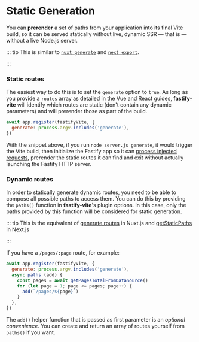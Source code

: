 
# Static Generation

You can **prerender** a set of paths from your application into its final Vite build, so it can be served statically without live, dynamic SSR — that is — without a live Node.js server. 

::: tip
This is similar to [`nuxt generate`][nuxt-generate] and [`next export`][next-export].

[nuxt-generate]: https://nuxtjs.org/docs/2.x/concepts/static-site-generation
[next-export]: https://nextjs.org/docs/advanced-features/static-html-export
:::

### Static routes

The easiest way to do this is to set the `generate` option to `true`. As long as you provide a `routes` array as detailed in the Vue and React guides, <b>fastify-vite</b> will identify which routes  are static (don't contain any dynamic parameters) and will prerender those as part of the build.

```js
await app.register(fastifyVite, {
  generate: process.argv.includes('generate'),
})
```

With the snippet above, if you run `node server.js generate`, it would trigger the Vite build, then initialize the Fastify app so it can [process injected requests][injected-requests], prerender the static routes it can find and exit without actually launching the Fastify HTTP server.

[injected-requests]: https://www.fastify.io/docs/latest/Testing/#benefits-of-using-fastifyinject

### Dynamic routes

In order to statically generate dynamic routes, you need to be able to compose all possible paths to access them. You can do this by providing the `paths()` function in <b>fastify-vite</b>'s plugin options. In this case, only the paths provided by this function will be considered for static generation.

::: tip
This is the equivalent of [generate.routes][generate-routes] in Nuxt.js and [getStaticPaths][getStaticPaths] in Next.js

[getStaticPaths]: https://nextjs.org/docs/basic-features/data-fetching#getstaticpaths-static-generation
[generate-routes]: https://nuxtjs.org/docs/2.x/configuration-glossary/configuration-generate#routes
:::

If you have a `/pages/:page` route, for example:

```js
await app.register(fastifyVite, {
  generate: process.argv.includes('generate'),
  async paths (add) {
    const pages = await getPagesTotalFromDataSource()
    for (let page = 1; page <= pages; page++) {
      add(`/pages/${page}`)
    }
  },
})
```

The `add()` helper function that is passed as first parameter is an _optional convenience_. You can create and return an array of routes yourself from `paths()` if you want.

